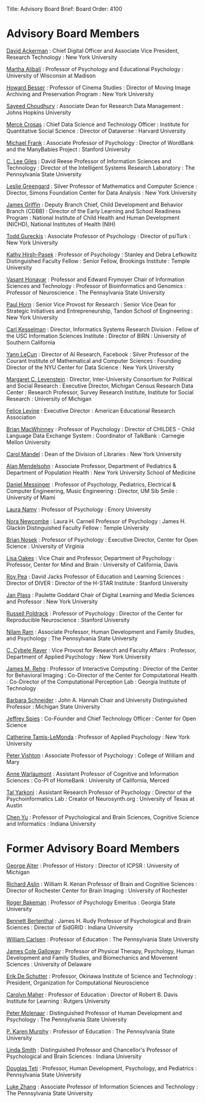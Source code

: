 Title: Advisory Board
Brief: Board
Order: 4100

# Advisory Board Members

[David Ackerman](https://www.nyu.edu/about/leadership-university-administration/office-of-the-president/office-of-the-executivevicepresident/information-technology.html)
: Chief Digital Officer and Associate Vice President, Research Technology
:	New York University

[Martha Alibali](https://psych.wisc.edu/faculty-alibali.htm)
:	Professor of Psychology and Educational Psychology
:	University of Wisconsin at Madison

[Howard Besser](http://tisch.nyu.edu/about/directory/cinema-studies/99017286)
:	Professor of Cinema Studies
:	Director of Moving Image Archiving and Preservation Program
:	New York University

[Sayeed Choudhury](http://www.educause.edu/members/sayeed-choudhury)
: Associate Dean for Research Data Management
: Johns Hopkins University

[Mercè Crosas](http://scholar.harvard.edu/mercecrosas/home)
:	Chief Data Science and Technology Officer
:	Institute for Quantitative Social Science
: Director of Dataverse
:	Harvard University

[Michael Frank](http://web.stanford.edu/~mcfrank/)
:	Associate Professor of Psychology
: Director of WordBank and the ManyBabies Project
:	Stanford University

[C. Lee Giles](http://ist.psu.edu/directory/clg20)
:	David Reese Professor of Information Sciences and Technology
:	Director of the Intelligent Systems Research Laboratory
:	The Pennsylvania State University

[Leslie Greengard](http://www.math.nyu.edu/people/profiles/GREENGARD_Leslie.html)
:	Silver Professor of Mathematics and Computer Science
:	Director, Simons Foundation Center for Data Analysis
: New York University

[James Griffin](https://www.nichd.nih.gov/about/staff/Pages/bio.aspx?nih_id=0012701035)
: Deputy Branch Chief, Child Development and Behavior Branch (CDBB)
: Director of the Early Learning and School Readiness Program
: National Institute of Child Health and Human Development (NICHD), National Institutes of Health (NIH)

[Todd Gureckis](http://psych.nyu.edu/gureckis/)
: Associate Professor of Psychology
: Director of psiTurk
: New York University

[Kathy Hirsh-Pasek](http://www.cla.temple.edu/psychology/faculty/kathryn-hirsh-pasek/)
:	Professor of Psychology
: Stanley and Debra Lefkowitz Distinguished Faculty Fellow
: Senior Fellow, Brookings Institute
:	Temple University

[Vasant Honavar](https://www.ist.psu.edu/directory/faculty/vuh14)
: Professor and Edward Frymoyer Chair of Information Sciences and Technology
: Professor of Bioinformatics and Genomics
: Professor of Neuroscience
: The Pennsylvania State University

[Paul Horn](https://www.nyu.edu/about/leadership-university-administration/office-of-the-president/office-of-the-provost/research-engineering-technology-scholarship/paul-horn.html)
:	Senior Vice Provost for Research
:	Senior Vice Dean for Strategic Initiatives and Entrepreneurship, Tandon School of Engineering
:	New York University

[Carl Kesselman](http://www.isi.edu/about/bio/carl_kesselman)
: Director, Informatics Systems Research Division
:	Fellow of the USC Information Sciences Institute
:	Director of BIRN
:	University of Southern California

[Yann LeCun](http://yann.lecun.com/)
: Director of AI Research, Facebook
:	Silver Professor of the Courant Institute of Mathematical and Computer Sciences
: Founding Director of the NYU Center for Data Science
:	New York University

[Margaret C. Levenstein](http://www-personal.umich.edu/~maggiel/)
: Director, Inter-University Consortium for Political and Social Research
: Executive Director, Michigan Census Research Data Center
: Research Professor, Survey Research Institute, Institute for Social Research
: University of Michigan

[Felice Levine](http://www.aera.net/AboutAERA/WhoWeAre/ExecutiveDirectorofAERA/tabid/11378/Default.aspx)
:	Executive Director
:	American Educational Research Association

[Brian MacWhinney](https://www.cmu.edu/dietrich/psychology/people/core-training-faculty/macwhinney-brian.html)
:	Professor of Psychology
:	Director of CHILDES - Child Language Data Exchange System
: Coordinator of TalkBank
:	Carnegie Mellon University

[Carol Mandel](https://library.nyu.edu/people/carol-mandel/)
:	Dean of the Division of Libraries
:	New York University

[Alan Mendelsohn](https://med.nyu.edu/faculty/alan-l-mendelsohn)
: Associate Professor, Department of Pediatrics & Department of Population Health
: New York University School of Medicine

[Daniel Messinger](http://www.psy.miami.edu/faculty/dmessinger/)
:	Professor of Psychology, Pediatrics, Electrical & Computer Engineering, Music Engineering
: Director, UM Sib Smile
:	University of Miami

[Laura Namy](http://psychology.emory.edu/home/people/faculty/namy-laura.html)
: Professor of Psychology
: Emory University

[Nora Newcombe](http://www.cla.temple.edu/psychology/faculty/nora-newcombe/)
:	Laura H. Carnell Professor of Psychology
: James H. Glackin Distinguished Faculty Fellow
:	Temple University

[Brian Nosek](https://med.virginia.edu/faculty/faculty-listing/ban2b/)
: Professor of Psychology
: Executive Director, Center for Open Science
: University of Virginia

[Lisa Oakes](http://mindbrain.ucdavis.edu/people/lmoakes)
:	Vice Chair and Professor, Department of Psychology
:	Professor, Center for Mind and Brain
:	University of California, Davis

[Roy Pea](https://ed.stanford.edu/faculty/roypea)
:	David Jacks Professor of Education and Learning Sciences
:	Director of DIVER
:	Director of the H-STAR Institute
:	Stanford University

[Jan Plass](http://steinhardt.nyu.edu/faculty_bios/view/Jan_Plass)
:	Paulette Goddard Chair of Digital Learning and Media Sciences and Professor
:	New York University

[Russell Poldrack](https://profiles.stanford.edu/russell-poldrack)
:	Professor of Psychology
: Director of the Center for Reproducible Neuroscience
:	Stanford University

[Nilam Ram](http://www.hhdev.psu.edu/hdfs/directory/bio.aspx?id=138)
:	Associate Professor, Human Development and Family Studies, and Psychology
:	The Pennsylvania State University

[C. Cybele Raver](http://steinhardt.nyu.edu/faculty/C._Cybele_Raver)
: Vice Provost for Research and Faculty Affairs
: Professor, Department of Applied Psychology
: New York University

[James M. Rehg](http://rehg.org/bio/)
:	Professor of Interactive Computing
:	Director of the Center for Behavioral Imaging
:	Co-Director of the Center for Computational Health
:	Co-Director of the Computational Perception Lab
:	Georgia Institute of Technology

[Barbara Schneider](http://education.msu.edu/search/Formview.aspx?email=bschneid%40msu.edu)
:	John A. Hannah Chair and University Distinguished Professor
:	Michigan State University

[Jeffrey Spies](https://jeffspies.com/)
: Co-Founder and Chief Technology Officer
: Center for Open Science

[Catherine Tamis-LeMonda](http://steinhardt.nyu.edu/faculty/Catherine_Tamis-LeMonda)
:	Professor of Applied Psychology
:	New York University

[Peter Vishton](http://www.wm.edu/as/psychology/faculty/facultydirectory/vishton_p.php)
:	Associate Professor of Psychology
:	College of William and Mary

[Anne Warlaumont](http://www.ucmerced.edu/content/anne-s-warlaumont)
:	Assistant Professor of Cognitive and Information Sciences
: Co-PI of HomeBank
:	University of California, Merced

[Tal Yarkoni](http://talyarkoni.org/)
: Assistant Research Professor of Psychology
: Director of the Psychoinformatics Lab
: Creator of Neurosynth.org
: University of Texas at Austin

[Chen Yu](http://psych.indiana.edu/faculty/chenyu.php)
:	Professor of Psychological and Brain Sciences, Cognitive Science and Informatics
:	Indiana University

# Former Advisory Board Members

[George Alter](http://www.psc.isr.umich.edu/people/profile/107/George_C_Alter)
:	Professor of History
:	Director of ICPSR
:	University of Michigan

[Richard Aslin](http://www.bcs.rochester.edu/people/faculty/aslin_richard/index.html)
:	William R. Kenan Professor of Brain and Cognitive Sciences
:	Director of Rochester Center for Brain Imaging
:	University of Rochester

[Roger Bakeman](http://www2.gsu.edu/~wwwpsy/bakeman.html)
:	Professor of Psychology Emeritus
:	Georgia State University

[Bennett Bertenthal](http://psych.indiana.edu/faculty/bbertent.php)
:	James H. Rudy Professor of Psychological and Brain Sciences
:	Director of SidGRID
:	Indiana University

[William Carlsen](https://www.ed.psu.edu/c-and-i/directory/william-carlsen)
:	Professor of Education
:	The Pennsylvania State University

[James Cole Galloway](http://www.udel.edu/PT/About%20Us/People/galloway.html)
:	Professor of Physical Therapy, Psychology, Human Development and Family Studies, and Biomechanics and Movement Sciences
:	University of Delaware

[Erik De Schutter](https://groups.oist.jp/cnu/erik-de-schutter)
:	Professor, Okinawa Institute of Science and Technology
:	President, Organization for Computational Neuroscience

[Carolyn Maher](http://gse.rutgers.edu/carolyn_maher)
:	Professor of Education
:	Director of Robert B. Davis Institute for Learning
:	Rutgers University

[Peter Molenaar](http://www.hhdev.psu.edu/hdfs/directory/bio.aspx?id=137)
:	Distinguished Professor of Human Development and Psychology
:	The Pennsylvania State University

[P. Karen Murphy](https://www.ed.psu.edu/epcse/edpsych/people/karen-murphy)
:	Professor of Education
:	The Pennsylvania State University

[Linda Smith](http://psych.indiana.edu/faculty/smith4.php)
:	Distinguished Professor and Chancellor's Professor of Psychological and Brain Sciences
:	Indiana University

[Douglas Teti](http://www.hhd.psu.edu/hdfs/directory/Bio.aspx?id=DouglasTeti)
: Professor, Human Development, Psychology, and Pediatrics
: Pennsylvania State University

[Luke Zhang](http://ist.psu.edu/directory/xuz14)
:	Associate Professor of Information Sciences and Technology
:	The Pennsylvania State University
